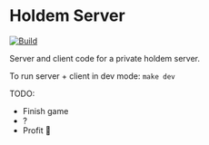 # Holdem Server

[![Build](https://app.travis-ci.com/bgradin/holdem.svg?branch=master)](https://app.travis-ci.com/bgradin/holdem)

Server and client code for a private holdem server.

To run server + client in dev mode: `make dev`

TODO:

- Finish game
- ?
- Profit 🤑
